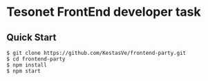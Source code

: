 # Tesonet FrontEnd developer task

Quick Start
-----------

```shell
$ git clone https://github.com/KestasVe/frontend-party.git
$ cd frontend-party
$ npm install
$ npm start